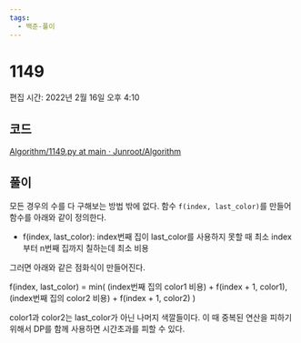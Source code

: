 ```yaml
---
tags:
  - 백준-풀이
---
```

# 1149

편집 시간: 2022년 2월 16일 오후 4:10

## 코드

[Algorithm/1149.py at main · Junroot/Algorithm](https://github.com/Junroot/Algorithm/blob/main/backjoon/1149.py)

## 풀이

모든 경우의 수를 다 구해보는 방법 밖에 없다. 함수 `f(index, last_color)`를 만들어 함수를 아래와 같이 정의한다.

- f(index, last_color): index번째 집이 last_color를 사용하지 못할 때 최소 index부터 n번째 집까지 칠하는데 최소 비용

그러면 아래와 같은 점화식이 만들어진다.

f(index, last_color) = min( (index번째 집의 color1 비용) + f(index + 1, color1), (index번째 집의 color2 비용) + f(index + 1, color2) )

color1과 color2는 last_color가 아닌 나머지 색깔들이다. 이 때 중복된 연산을 피하기 위해서 DP를 함께 사용하면 시간초과를 피할 수 있다.